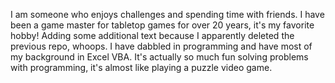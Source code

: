 I am someone who enjoys challenges and spending time with friends. I have been a game master for tabletop games for over 20 years, it's my favorite hobby!
Adding some additional text because I apparently deleted the previous repo, whoops.
I have dabbled in programming and have most of my background in Excel VBA. It's actually so much fun solving problems with programming, it's almost like playing a puzzle video game. 
